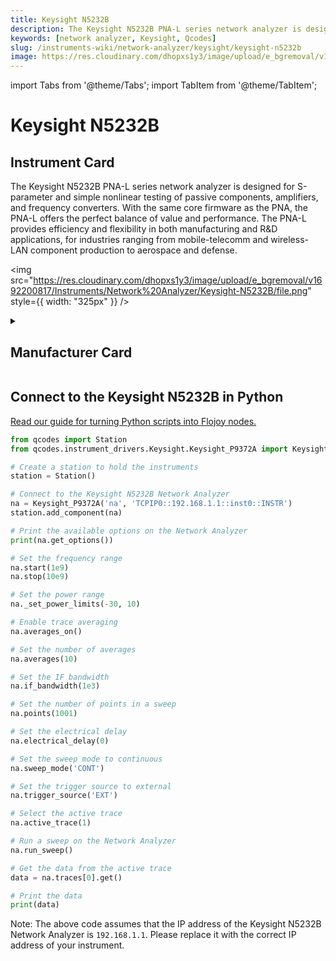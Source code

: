 ```yaml
---
title: Keysight N5232B
description: The Keysight N5232B PNA-L series network analyzer is designed for S-parameter and simple nonlinear testing of passive components, amplifiers, and frequency converters. With the same core firmware as the PNA, the PNA-L offers the perfect balance of value and performance. The PNA-L provides efficiency and flexibility in both manufacturing and R&D applications, for industries ranging from mobile-telecomm and wireless-LAN component production to aerospace and defense.
keywords: [network analyzer, Keysight, Qcodes]
slug: /instruments-wiki/network-analyzer/keysight/keysight-n5232b
image: https://res.cloudinary.com/dhopxs1y3/image/upload/e_bgremoval/v1692200817/Instruments/Network%20Analyzer/Keysight-N5232B/file.png
---
```


import Tabs from '@theme/Tabs';
import TabItem from '@theme/TabItem';

# Keysight N5232B

## Instrument Card

<div className="flex">

<div>

The Keysight N5232B PNA-L series network analyzer is designed for S-parameter and simple nonlinear testing of passive components, amplifiers, and frequency converters. With the same core firmware as the PNA, the PNA-L offers the perfect balance of value and performance. The PNA-L provides efficiency and flexibility in both manufacturing and R&D applications, for industries ranging from mobile-telecomm and wireless-LAN component production to aerospace and defense.

</div>

<img src="https://res.cloudinary.com/dhopxs1y3/image/upload/e_bgremoval/v1692200817/Instruments/Network%20Analyzer/Keysight-N5232B/file.png" style={{ width: "325px" }} />

</div>

<details>
<summary><h2>Manufacturer Card</h2></summary>

<img src="https://res.cloudinary.com/dhopxs1y3/image/upload/e_bgremoval/v1692125973/Instruments/Vendor%20Logos/Keysight.png" style={{ width: "100%", height: "150px",objectFit: "cover" }} />

Keysight Technologies, or Keysight, is an American company that manufactures electronics test and measurement equipment and software. <a href="https://www.keysight.com/us/en/home.html">Website</a>.

<ul>
  <li>Headquarters: USA</li>
  <li>Yearly Revenue (millions, USD): 5420.0</li>
</ul>
</details>

## Connect to the Keysight N5232B in Python

[Read our guide for turning Python scripts into Flojoy nodes.](https://docs.flojoy.ai/custom-nodes/creating-custom-node/)


<Tabs>
<TabItem value="Qcodes" label="Qcodes">

```python
from qcodes import Station
from qcodes.instrument_drivers.Keysight.Keysight_P9372A import Keysight_P9372A

# Create a station to hold the instruments
station = Station()

# Connect to the Keysight N5232B Network Analyzer
na = Keysight_P9372A('na', 'TCPIP0::192.168.1.1::inst0::INSTR')
station.add_component(na)

# Print the available options on the Network Analyzer
print(na.get_options())

# Set the frequency range
na.start(1e9)
na.stop(10e9)

# Set the power range
na._set_power_limits(-30, 10)

# Enable trace averaging
na.averages_on()

# Set the number of averages
na.averages(10)

# Set the IF bandwidth
na.if_bandwidth(1e3)

# Set the number of points in a sweep
na.points(1001)

# Set the electrical delay
na.electrical_delay(0)

# Set the sweep mode to continuous
na.sweep_mode('CONT')

# Set the trigger source to external
na.trigger_source('EXT')

# Select the active trace
na.active_trace(1)

# Run a sweep on the Network Analyzer
na.run_sweep()

# Get the data from the active trace
data = na.traces[0].get()

# Print the data
print(data)
```

Note: The above code assumes that the IP address of the Keysight N5232B Network Analyzer is `192.168.1.1`. Please replace it with the correct IP address of your instrument.

</TabItem>
</Tabs>